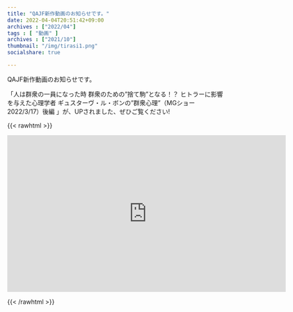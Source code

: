 ```yaml
---
title: "QAJF新作動画のお知らせです。"
date: 2022-04-04T20:51:42+09:00
archives : ["2022/04"]
tags : [ "動画" ]
archives : ["2021/10"]
thumbnail: "/img/tirasi1.png"
socialshare: true

---
```


QAJF新作動画のお知らせです。

「人は群衆の一員になった時 群衆のための”捨て駒”となる！？ ヒトラーに影響を与えた心理学者 ギュスターヴ・ル・ボンの”群衆心理”（MGショー 2022/3/17）後編 」が、UPされました、ぜひご覧ください!

{{< rawhtml >}}

<iframe width="640" height="360" scrolling="no" frameborder="0" style="border: none;" src="https://www.bitchute.com/emned/pfRUjZIDBwNX/"></iframe>

{{< /rawhtml >}}
